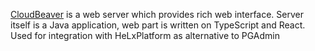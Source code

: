 [CloudBeaver](https://github.com/dbeaver/cloudbeaver) is a web server which provides rich web interface. 
Server itself is a Java application, web part is written on TypeScript and React.
Used for integration with HeLxPlatform as alternative to PGAdmin

